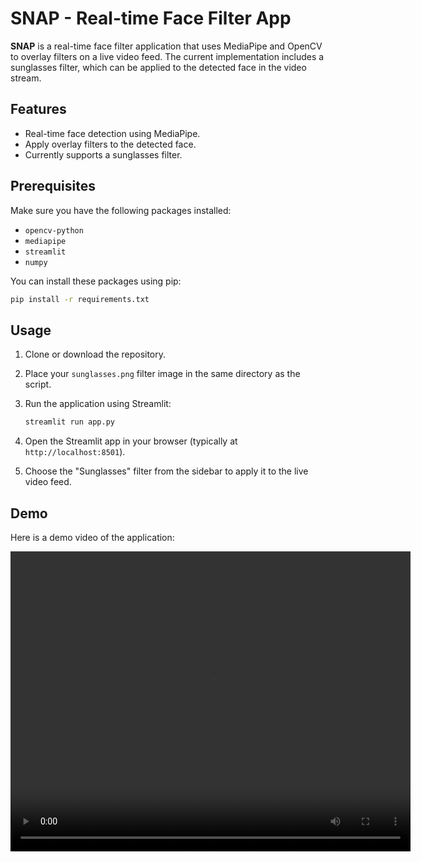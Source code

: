 # SNAP - Real-time Face Filter App

**SNAP** is a real-time face filter application that uses MediaPipe and OpenCV to overlay filters on a live video feed. The current implementation includes a sunglasses filter, which can be applied to the detected face in the video stream.

## Features

- Real-time face detection using MediaPipe.
- Apply overlay filters to the detected face.
- Currently supports a sunglasses filter.

## Prerequisites

Make sure you have the following packages installed:
- `opencv-python`
- `mediapipe`
- `streamlit`
- `numpy`

You can install these packages using pip:

```bash
pip install -r requirements.txt
```

## Usage

1. Clone or download the repository.
2. Place your `sunglasses.png` filter image in the same directory as the script.
3. Run the application using Streamlit:

   ```bash
   streamlit run app.py
   ```

4. Open the Streamlit app in your browser (typically at `http://localhost:8501`).

5. Choose the "Sunglasses" filter from the sidebar to apply it to the live video feed.

## Demo

Here is a demo video of the application:

<video width="640" height="480" controls>
  <source src="streamlit-snapchat_face_filters-2024-08-09-19-08-52.webm" type="video/mp4">
  Your browser does not support the video tag.
</video>
